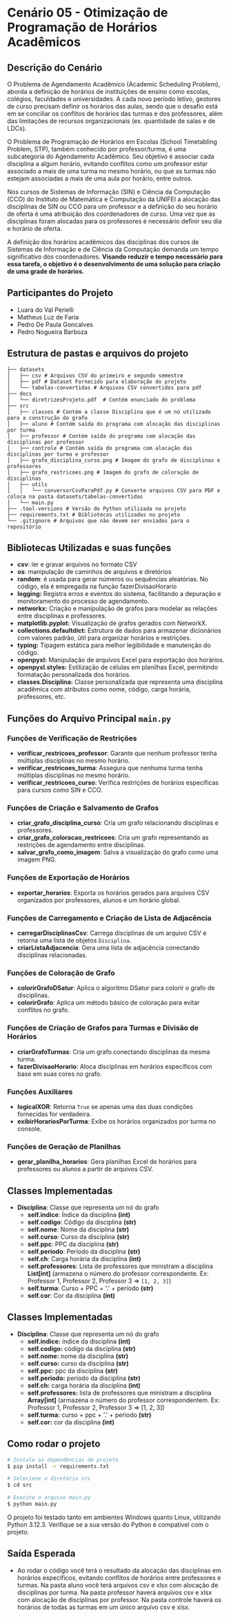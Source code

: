 # Cenário 05 - Otimização de Programação de Horários Acadêmicos


## Descrição do Cenário

O Problema de Agendamento Acadêmico (Academic Scheduling Problem), aborda a definição de horários de
instituições de ensino como escolas, colégios, faculdades e universidades. A cada novo período letivo, gestores
de curso precisam definir os horários das aulas, sendo que o desafio está em se conciliar os conflitos de horários
das turmas e dos professores, além das limitações de recursos organizacionais (ex. quantidade de salas e de
LDCs).

O Problema de Programação de Horários em Escolas (School Timetabling Problem, STP), também conhecido por
professor/turma, é uma subcategoria do Agendamento Acadêmico. Seu objetivo é associar cada disciplina a
algum horário, evitando conflitos como um professor estar associado a mais de uma turma no mesmo horário, ou
que as turmas não estejam associadas a mais de uma aula por horário, entre outros.

Nos cursos de Sistemas de Informação (SIN) e Ciência da Computação (CCO) do Instituto de Matemática e
Computação da UNIFEI a alocação das disciplinas de SIN ou CCO para um professor e a definição do seu horário
de oferta é uma atribuição dos coordenadores de curso. Uma vez que as disciplinas foram alocadas para os
professores é necessário definir seu dia e horário de oferta.

A definição dos horários acadêmicos das disciplinas dos cursos de Sistemas de Informação e de Ciência da
Computação demanda um tempo significativo dos coordenadores. **Visando reduzir o tempo necessário para essa
tarefa, o objetivo é o desenvolvimento de uma solução para criação de uma grade de horários.**

## Participantes do Projeto

- Luara do Val Perielli
- Matheus Luz de Faria
- Pedro De Paula Goncalves
- Pedro Nogueira Barboza

## Estrutura de pastas e arquivos do projeto

    ├── datasets 
    │   ├── csv # Arquivos CSV do primeiro e segundo semestre
    │   ├── pdf # Dataset Fornecido para elaboração do projeto
    │   └── tabelas-convertidas # Arquivos CSV convertidos para pdf
    ├── docs
    │   └── diretrizesProjeto.pdf  # Contém enunciado do problema
    ├── src
    │   ├── classes # Contém a classe Disciplina que é um nó utilizado para a construção do grafo
    │   ├── aluno # Contém saída do programa com alocação das disciplinas por turma
    │   ├── professor # Contém saída do programa com alocação das disciplinas por professor
    │   ├── controle # Contém saída do programa com alocação das disciplinas por turma e professor
    │   ├── grafo_disciplina_curso.png # Imagem do grafo de disciplinas e professores
    │   ├── grafo_restricoes.png # Imagem do grafo de coloração de disciplinas
    │   ├── utils 
    │   │   └── conversorCsvParaPdf.py # Converte arquivos CSV para PDF e coloca na pasta datasets/tabelas-convertidas
    │   └── main.py 
    ├── .tool-versions # Versão do Python utilizada no projeto 
    ├── requirements.txt # Bibliotecas utilizadas no projeto
    └── .gitignore # Arquivos que não devem ser enviados para o repositório

## Bibliotecas Utilizadas e suas funções

- **csv**:  ler e gravar arquivos no formato CSV
- **os**: manipulação de caminhos de arquivos e diretórios
- **random**:  é usada para gerar números ou sequências aleatórias. No código, ela é empregada na função fazerDivisaoHorario
- **logging:** Registra erros e eventos do sistema, facilitando a depuração e monitoramento do processo de agendamento.
- **networkx:** Criação e manipulação de grafos para modelar as relações entre disciplinas e professores.
- **matplotlib.pyplot:** Visualização de grafos gerados com NetworkX.
- **collections.defaultdict:** Estrutura de dados para armazenar dicionários com valores padrão, útil para organizar horários e restrições.
- **typing:** Tipagem estática para melhor legibilidade e manutenção do código.
- **openpyxl:** Manipulação de arquivos Excel para exportação dos horários.
- **openpyxl.styles:** Estilização de células em planilhas Excel, permitindo formatação personalizada dos horários.
- **classes.Disciplina:** Classe personalizada que representa uma disciplina acadêmica com atributos como nome, código, carga horária, professores, etc.


## Funções do Arquivo Principal `main.py`

### Funções de Verificação de Restrições

- **verificar_restricoes_professor**: Garante que nenhum professor tenha múltiplas disciplinas no mesmo horário.
- **verificar_restricoes_turma**: Assegura que nenhuma turma tenha múltiplas disciplinas no mesmo horário.
- **verificar_restricoes_curso**: Verifica restrições de horários específicas para cursos como SIN e CCO.

### Funções de Criação e Salvamento de Grafos

- **criar_grafo_disciplina_curso**: Cria um grafo relacionando disciplinas e professores.
- **criar_grafo_coloracao_restricoes**: Cria um grafo representando as restrições de agendamento entre disciplinas.
- **salvar_grafo_como_imagem**: Salva a visualização do grafo como uma imagem PNG.

### Funções de Exportação de Horários

- **exportar_horarios**: Exporta os horários gerados para arquivos CSV organizados por professores, alunos e um horário global.

### Funções de Carregamento e Criação de Lista de Adjacência

- **carregarDisciplinasCsv**: Carrega disciplinas de um arquivo CSV e retorna uma lista de objetos `Disciplina`.
- **criarListaAdjacencia**: Gera uma lista de adjacência conectando disciplinas relacionadas.

### Funções de Coloração de Grafo

- **colorirGrafoDSatur**: Aplica o algoritmo DSatur para colorir o grafo de disciplinas.
- **colorirGrafo**: Aplica um método básico de coloração para evitar conflitos no grafo.

### Funções de Criação de Grafos para Turmas e Divisão de Horários

- **criarGrafoTurmas**: Cria um grafo conectando disciplinas da mesma turma.
- **fazerDivisaoHorario**: Aloca disciplinas em horários específicos com base em suas cores no grafo.

### Funções Auxiliares

- **logicalXOR**: Retorna `True` se apenas uma das duas condições fornecidas for verdadeira.
- **exibirHorariosPorTurma**: Exibe os horários organizados por turma no console.

### Funções de Geração de Planilhas

- **gerar_planilha_horarios**: Gera planilhas Excel de horários para professores ou alunos a partir de arquivos CSV.

## Classes Implementadas

- **Disciplina**: Classe que representa um nó do grafo
  - **self.indice**: Índice da disciplina **(int)**
  - **self.codigo**: Código da disciplina **(str)**
  - **self.nome**: Nome da disciplina **(str)**
  - **self.curso**: Curso da disciplina **(str)**
  - **self.ppc**: PPC da disciplina **(str)**
  - **self.periodo**: Período da disciplina **(str)**
  - **self.ch**: Carga horária da disciplina **(int)**
  - **self.professores**: Lista de professores que ministram a disciplina **List[int]** (armazena o número do professor correspondente. Ex: Professor 1, Professor 2, Professor 3 => `[1, 2, 3]`)
  - **self.turma**: Curso + PPC + '.' + período **(str)**
  - **self.cor**: Cor da disciplina **(int)**


## Classes Implementadas

- **Disciplina**: Classe que representa um nó do grafo
  - **self.indice:** índice da disciplina **(int)**
  - **self.codigo:** código da disciplina **(str)**
  - **self.nome:** nome da disciplina **(str)**
  - **self.curso:** curso da disciplina **(str)**
  - **self.ppc:** ppc da disciplina **(str)**
  - **self.periodo:** período da disciplina **(str)**
  - **self.ch:** carga horária da disciplina **(int)**
  - **self.professores:** lista de professores que ministram a disciplina **Array[int]** (armazena o número do professor correspondentem. Ex: Professor 1, Professor 2, Professor 3 => [1, 2, 3]) 
  - **self.turma:** curso + ppc + '.' + periodo **(str)**
  - **self.cor:** cor da disciplina **(int)**  


## Como rodar o projeto 

```bash
# Instale as dependências do projeto
$ pip install -r requirements.txt

# Selecione o diretório src
$ cd src

# Execute o arquivo main.py
$ python main.py
```
O projeto foi testado tanto em ambientes Windows quanto Linux, utilizando Python 3.12.3. Verifique se a sua versão do Python é compatível com o projeto.

## Saída Esperada 

- Ao rodar o código você terá o resultado da alocação das disciplinas em horários específicos, evitando conflitos de horários entre professores e turmas. Na pasta aluno você terá arquivos csv e xlsx com alocação de disciplinas por turma. Na pasta professor haverá arquivos csv e xlsx com alocação de disciplinas por professor. Na pasta controle haverá os horários de todas as turmas em um único arquivo csv e xlsx.
